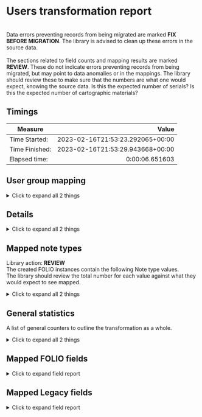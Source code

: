 # Users transformation report   
<br/>Data errors preventing records from being migrated are marked **FIX BEFORE MIGRATION**. The library is advised to clean up these errors in the source data.<br/><br/> The sections related to field counts and mapping results are marked **REVIEW**. These do not indicate errors preventing records from being migrated, but may point to data anomalies or in the mappings. The library should review these to make sure that the numbers are what one would expect, knowing the source data. Is this the expected number of serials? Is this the expected number of cartographic materials?
## Timings   
   
Measure | Value   
--- | ---:   
Time Started: | 2023-02-16T21:53:23.292065+00:00   
Time Finished: | 2023-02-16T21:53:29.943668+00:00   
Elapsed time: | 0:00:06.651603   
   
## User group mapping    
    
<details><summary>Click to expand all 2 things</summary>     
   
Measure | Count   
--- | ---:   
STAF -> staff | 1   
</details>   
   
## Details    
    
<details><summary>Click to expand all 2 things</summary>     
   
Measure | Count   
--- | ---:   
['HOMEADDRESS2', 'HOMEADDRESS3'] were concatenated | 1   
</details>   
   
## Mapped note types    
Library action: **REVIEW** <br/>The created FOLIO instances contain the following Note type values.  <br/>The library should review the total number for each value against what they would expect to see mapped.    
<details><summary>Click to expand all 2 things</summary>     
   
Measure | Count   
--- | ---:   
4745c93f-855c-4c4f-bdab-71b4581ceccf | 4   
</details>   
   
## General statistics    
A list of general counters to outline the transformation as a whole.    
<details><summary>Click to expand all 2 things</summary>     
   
Measure | Count   
--- | ---:   
Successful user transformations | 1   
</details>   

## Mapped FOLIO fields
<details><summary>Click to expand field report</summary>     

FOLIO Field | Mapped | Unmapped  
--- | --- | ---:  
active | 1 (100%) | 0 (0%) 
barcode | 1 (100%) | 0 (0%) 
externalSystemId | 1 (100%) | 0 (0%) 
id | 1 (100%) | 0 (0%) 
metadata | 1 (100%) | 0 (0%) 
metadata.createdByUserId | 1 (100%) | 0 (0%) 
metadata.createdDate | 1 (100%) | 0 (0%) 
metadata.updatedByUserId | 1 (100%) | 0 (0%) 
metadata.updatedDate | 1 (100%) | 0 (0%) 
patronGroup | 1 (100%) | 0 (0%) 
personal | 1 (100%) | 0 (0%) 
personal.addresses | 1 (100%) | 0 (0%) 
personal.addresses.addressLine1 | 1 (100%) | 0 (0%) 
personal.addresses.addressLine2 | 1 (100%) | 0 (0%) 
personal.addresses.city | 1 (100%) | 0 (0%) 
personal.addresses.postalCode | 1 (100%) | 0 (0%) 
personal.addresses.primaryAddress | 1 (100%) | 0 (0%) 
personal.addresses.region | 1 (100%) | 0 (0%) 
personal.email | 1 (100%) | 0 (0%) 
personal.firstName | 1 (100%) | 0 (0%) 
personal.lastName | 1 (100%) | 0 (0%) 
personal.middleName | 1 (100%) | 0 (0%) 
personal.mobilePhone | 1 (100%) | 0 (0%) 
personal.phone | 1 (100%) | 0 (0%) 
personal.preferredContactTypeId | 1 (100%) | 0 (0%) 
requestPreference | 1 (100%) | 0 (0%) 
requestPreference.holdShelf | 1 (100%) | 0 (0%) 
username | 1 (100%) | 0 (0%) 
</details>   

## Mapped Legacy fields
<details><summary>Click to expand field report</summary>     

Legacy Field | Present | Mapped | Unmapped  
--- | --- | --- | ---:  
BARCODE | 2 (200.0%) | 2 (200%) | 0  
EMAIL | 1 (100.0%) | 1 (100%) | 0  
FACSTAFFDATE | 1 (100.0%) | 1 (100%) | 0  
FIRSTNAME | 1 (100.0%) | 1 (100%) | 0  
HOMEADDRESS1 | 1 (100.0%) | 1 (100%) | 0  
HOMEADDRESS2 | 1 (100.0%) | 1 (100%) | 0  
HOMEADDRESS3 | 1 (100.0%) | 1 (100%) | 0  
HOMECITY | 1 (100.0%) | 1 (100%) | 0  
HOMESTATE | 1 (100.0%) | 1 (100%) | 0  
HOMEZIP | 1 (100.0%) | 1 (100%) | 0  
LASTNAME | 1 (100.0%) | 1 (100%) | 0  
MIDDLE | 1 (100.0%) | 1 (100%) | 0  
MOBILEPHONE | 1 (100.0%) | 1 (100%) | 0  
NOTE_CONTENT | 1 (100.0%) | 1 (100%) | 0  
NOTE_TITLE | 1 (100.0%) | 1 (100%) | 0  
PATRONID | 1 (100.0%) | 1 (100%) | 0  
PHONE | 1 (100.0%) | 1 (100%) | 0  
TYPE | 2 (200.0%) | 2 (200%) | 0  
USERNAME | 3 (300.0%) | 3 (300%) | 0  
some_other_note | 1 (100.0%) | 1 (100%) | 0  
some_other_note_title | 1 (100.0%) | 1 (100%) | 0  
third_note_content | 1 (100.0%) | 1 (100%) | 0  
third_note_title | 1 (100.0%) | 1 (100%) | 0  
</details>   
